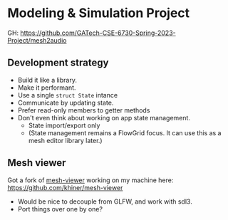 # Modeling & Simulation Project

GH: https://github.com/GATech-CSE-6730-Spring-2023-Project/mesh2audio

## Development strategy

* Build it like a library.
* Make it performant.
* Use a single `struct State` intance
* Communicate by updating state.
* Prefer read-only members to getter methods
* Don't even think about working on app state management.
  - State import/export only
  - (State management remains a FlowGrid focus.
    It can use this as a mesh editor library later.)


## Mesh viewer

Got a fork of [mesh-viewer](https://github.com/amanshenoy/mesh-viewer) working on my machine here: https://github.com/khiner/mesh-viewer

* Would be nice to decouple from GLFW, and work with sdl3.
* Port things over one by one?
